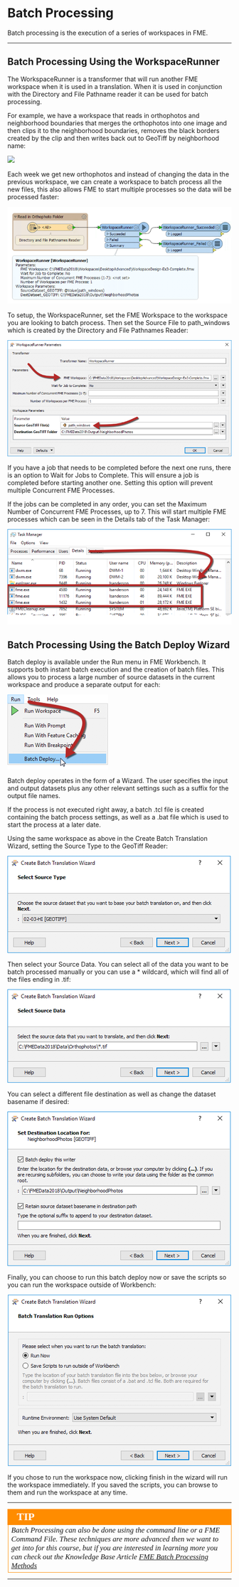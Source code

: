 # Batch Processing #

Batch processing is the execution of a series of workspaces in FME. 

---

## Batch Processing Using the WorkspaceRunner ##

The WorkspaceRunner is a transformer that will run another FME workspace when it is used in a translation. When it is used in conjunction with the Directory and File Pathname reader it can be used for batch processing. 

For example, we have a workspace that reads in orthophotos and neighborhood boundaries that merges the orthophotos into one image and then clips it to the neighborhood boundaries, removes the black borders created by the clip and then writes back out to GeoTiff by neighborhood name:

![](./Images/Img2.064.OrthophotoWorkspace.png)

Each week we get new orthophotos and instead of changing the data in the previous workspace, we can create a workspace to batch process all the new files, this also allows FME to start multiple processes so the data will be processed faster:

![](./Images/Img2.072.WorkspaceRunnerOverview.png)

To setup, the WorkspaceRunner, set the FME Workspace to the workspace you are looking to batch process. Then set the Source File to path_windows which is created by the Directory and File Pathnames Reader:

![](./Images/Img2.066.WorkspaceRunnerParameters.png)

If you have a job that needs to be completed before the next one runs, there is an option to Wait for Jobs to Complete. This will ensure a job is completed before starting another one. Setting this option will prevent multiple Concurrent FME Processes. 

If the jobs can be completed in any order, you can set the Maximum Number of Concurrent FME Processes, up to 7. This will start multiple FME processes which can be seen in the Details tab of the Task Manager:

![](./Images/Img2.067.TaskManagerFMEProcesses.png)

## Batch Processing Using the Batch Deploy Wizard ##

Batch deploy is available under the Run menu in FME Workbench. It supports both instant batch execution and the creation of batch files. This allows you to process a large number of source datasets in the current workspace and produce a separate output for each:

![](./Images/Img2.065.RunBatchDeploy.png) 

Batch deploy operates in the form of a Wizard. The user specifies the input and output datasets plus any other relevant settings such as a suffix for the output file names. 

If the process is not executed right away, a batch .tcl file is created containing the batch process settings, as well as a .bat file which is used to start the process at a later date. 

Using the same workspace as above in the Create Batch Translation Wizard, setting the Source Type to the GeoTiff Reader:

![](./Images/Img2.068.BatchDeployDataType.png) 

Then select your Source Data. You can select all of the data you want to be batch processed manually or you can use a &ast; wildcard, which will find all of the files ending in .tif:

![](./Images/Img2.069.BatchDeployDataSource.png) 

You can select a different file destination as well as change the dataset basename if desired:

![](./Images/Img2.070.BatchDeployDestination.png) 

Finally, you can choose to run this batch deploy now or save the scripts so you can run the workspace outside of Workbench:

![](./Images/Img2.071.BatchDeployRunNow.png) 

If you chose to run the workspace now, clicking finish in the wizard will run the workspace immediately. If you saved the scripts, you can browse to them and run the workspace at any time. 

---

<!--Tip Section--> 

<table style="border-spacing: 0px">
<tr>
<td style="vertical-align:middle;background-color:darkorange;border: 2px solid darkorange">
<i class="fa fa-info-circle fa-lg fa-pull-left fa-fw" style="color:white;padding-right: 12px;vertical-align:text-top"></i>
<span style="color:white;font-size:x-large;font-weight: bold;font-family:serif">TIP</span>
</td>
</tr>

<tr>
<td style="border: 1px solid darkorange">
<span style="font-family:serif; font-style:italic; font-size:larger">
Batch Processing can also be done using the command line or a FME Command File. These techniques are more advanced then we want to get into for this course, but if you are interested in learning more you can check out the Knowledge Base Article <a href="https://knowledge.safe.com/articles/1384/fme-batch-processing-methods-1.html" alt="Batch Processing Article">FME Batch Processing Methods</a>
</span>
</td>
</tr>
</table>

---